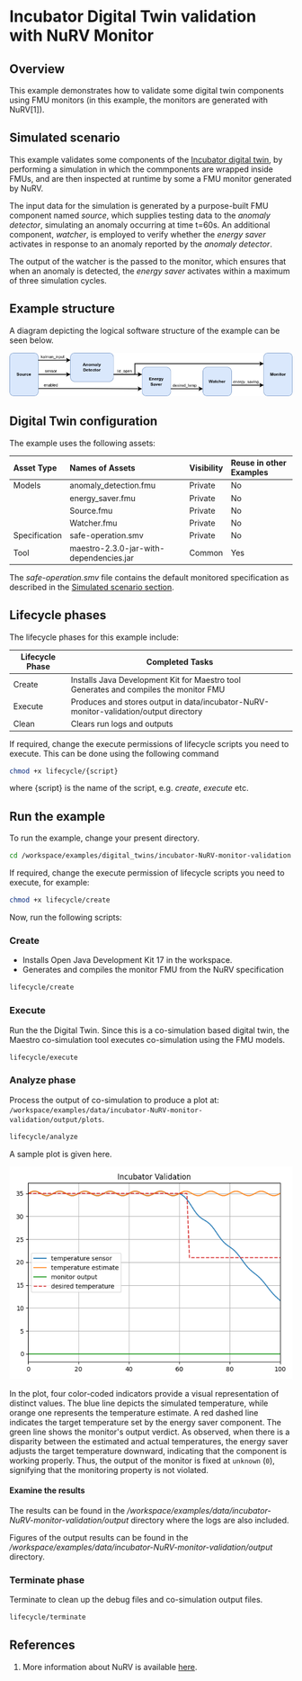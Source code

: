 
# Incubator Digital Twin validation with NuRV Monitor

## Overview

This example demonstrates how to validate some digital twin components using
FMU monitors (in this example, the monitors are generated with NuRV[1]).

## Simulated scenario

This example validates some components of the [Incubator digital twin](incubator/README.md),
by performing a simulation in which the commponents are wrapped inside FMUs,
and are then inspected at runtime by some a FMU monitor generated by NuRV.

The input data for the simulation is generated by a purpose-built
FMU component named _source_, which supplies testing data to the _anomaly detector_,
simulating an anomaly occurring at time t=60s. An additional component,
_watcher_, is employed to verify whether the _energy saver_ activates in response
to an anomaly reported by the _anomaly detector_.

The output of the watcher is the passed to the monitor, which ensures that when
an anomaly is detected, the _energy saver_ activates within a maximum of
three simulation cycles.

## Example structure

A diagram depicting the logical software structure of the example can be seen below.

![DT structure](dt-structure.png)

## Digital Twin configuration

The example uses the following assets:

| Asset Type | Names of Assets | Visibility | Reuse in other Examples |
|:---|:---|:---|:---|
| Models | anomaly_detection.fmu | Private | No |
|        | energy_saver.fmu      | Private | No |
|        | Source.fmu            | Private | No |
|        | Watcher.fmu           | Private | No |
| Specification | safe-operation.smv | Private | No |
| Tool | maestro-2.3.0-jar-with-dependencies.jar | Common | Yes |

The _safe-operation.smv_ file contains the default monitored specification as
described in the [Simulated scenario section](#simulated-scenario).

## Lifecycle phases

The lifecycle phases for this example include:

| Lifecycle Phase    | Completed Tasks |
| -------- | ------- |
| Create  | Installs Java Development Kit for Maestro tool<br>Generates and compiles the monitor FMU    |
| Execute | Produces and stores output in data/incubator-NuRV-monitor-validation/output directory|
| Clean   | Clears run logs and outputs |

If required, change the execute permissions of lifecycle scripts you need to execute.
This can be done using the following command

```bash
chmod +x lifecycle/{script}
```

where {script} is the name of the script, e.g. _create_, _execute_ etc.

## Run the example

To run the example, change your present directory.

```bash
cd /workspace/examples/digital_twins/incubator-NuRV-monitor-validation
```

If required, change the execute permission of lifecycle scripts
you need to execute, for example:

```bash
chmod +x lifecycle/create
```

Now, run the following scripts:

### Create

- Installs Open Java Development Kit 17 in the workspace.
- Generates and compiles the monitor FMU from the NuRV specification

```bash
lifecycle/create
```

### Execute

Run the the Digital Twin. Since this is a co-simulation based
digital twin, the Maestro co-simulation tool executes co-simulation
using the FMU models.

```bash
lifecycle/execute
```

### Analyze phase

Process the output of co-simulation to produce a plot at:
`/workspace/examples/data/incubator-NuRV-monitor-validation/output/plots`.

```bash
lifecycle/analyze
```

A sample plot is given here.

![output plot](incubator-NuRV-monitor-validation_plot.png)

In the plot, four color-coded indicators provide a visual representation of
distinct values. The blue line depicts the simulated temperature, while orange
one represents the temperature estimate. A red dashed line indicates the
target temperature set by the energy saver component. The green line shows
the monitor's output verdict. As observed, when there is a disparity
between the estimated and actual temperatures, the energy saver adjusts
the target temperature downward, indicating that the component is working
properly. Thus, the output of the monitor is fixed at `unknown` (`0`),
signifying that the monitoring property is not violated.

#### Examine the results

The results can be found in the
_/workspace/examples/data/incubator-NuRV-monitor-validation/output_ directory
where the logs are also included.

Figures of the output results can be found in the
_/workspace/examples/data/incubator-NuRV-monitor-validation/output_
directory.

### Terminate phase

Terminate to clean up the debug files and co-simulation output files.

```bash
lifecycle/terminate
```

## References

1. More information about NuRV is available [here](https://es-static.fbk.eu/tools/nurv/).
